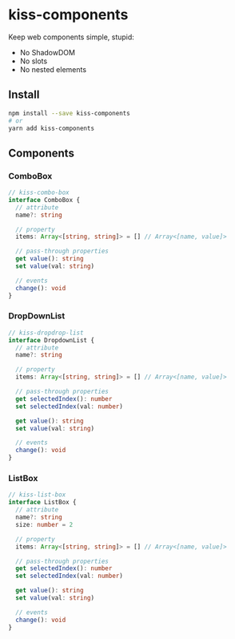 # kiss-components

Keep web components simple, stupid:
- No ShadowDOM
- No slots
- No nested elements

## Install

```sh
npm install --save kiss-components
# or
yarn add kiss-components
```

## Components

### ComboBox

```ts
// kiss-combo-box
interface ComboBox {
  // attribute
  name?: string

  // property
  items: Array<[string, string]> = [] // Array<[name, value]>

  // pass-through properties
  get value(): string
  set value(val: string)

  // events
  change(): void
}
```

### DropDownList

```ts
// kiss-dropdrop-list
interface DropdownList {
  // attribute
  name?: string

  // property
  items: Array<[string, string]> = [] // Array<[name, value]>

  // pass-through properties
  get selectedIndex(): number
  set selectedIndex(val: number)

  get value(): string
  set value(val: string)

  // events
  change(): void
}
```

### ListBox

```ts
// kiss-list-box
interface ListBox {
  // attribute
  name?: string
  size: number = 2

  // property
  items: Array<[string, string]> = [] // Array<[name, value]>

  // pass-through properties
  get selectedIndex(): number
  set selectedIndex(val: number)

  get value(): string
  set value(val: string)

  // events
  change(): void
}
```
